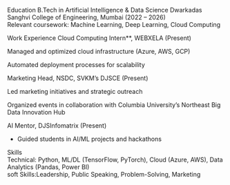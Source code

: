 Education 
B.Tech in Artificial Intelligence & Data Science 
Dwarkadas Sanghvi College of Engineering, Mumbai (2022 – 2026)  
Relevant coursework: Machine Learning, Deep Learning, Cloud Computing  

 Work Experience 
Cloud Computing Intern**, WEBXELA (Present) 

Managed and optimized cloud infrastructure (Azure, AWS, GCP)  

Automated deployment processes for scalability  

Marketing Head, NSDC, SVKM’s DJSCE (Present) 

Led marketing initiatives and strategic outreach  

Organized events in collaboration with Columbia University’s Northeast Big Data Innovation Hub  

AI Mentor, DJSInfomatrix (Present)  
  - Guided students in AI/ML projects and hackathons  

Skills  
Technical: Python, ML/DL (TensorFlow, PyTorch), Cloud (Azure, AWS), Data Analytics (Pandas, Power BI)  
soft Skills:Leadership, Public Speaking, Problem-Solving, Marketing  
